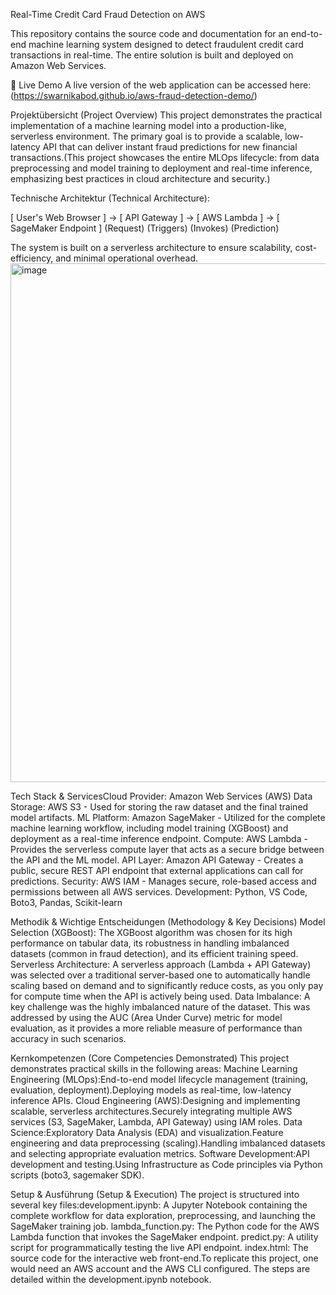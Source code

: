 Real-Time Credit Card Fraud Detection on AWS

This repository contains the source code and documentation for an end-to-end machine learning system designed to detect fraudulent credit card transactions in real-time. The entire solution is built and deployed on Amazon Web Services.

🔴 Live Demo
A live version of the web application can be accessed here:(https://swarnikabod.github.io/aws-fraud-detection-demo/)

Projektübersicht (Project Overview)
This project demonstrates the practical implementation of a machine learning model into a production-like, serverless environment. The primary goal is to provide a scalable, low-latency API that can deliver instant fraud predictions for new financial transactions.(This project showcases the entire MLOps lifecycle: from data preprocessing and model training to deployment and real-time inference, emphasizing best practices in cloud architecture and security.)

Technische Architektur (Technical Architecture):


[ User's Web Browser ] -> [ API Gateway ] -> [ AWS Lambda ] -> [ SageMaker Endpoint ]
       (Request)             (Triggers)        (Invokes)          (Prediction)
       
The system is built on a serverless architecture to ensure scalability, cost-efficiency, and minimal operational overhead.<img width="1113" height="830" alt="image" src="https://github.com/user-attachments/assets/db06df33-feb0-4bbc-bd2f-a80d29ed684d" />

Tech Stack & ServicesCloud Provider: Amazon Web Services (AWS)
Data Storage: AWS S3 - Used for storing the raw dataset and the final trained model artifacts.
ML Platform: Amazon SageMaker - Utilized for the complete machine learning workflow, including model training (XGBoost) and deployment as a real-time inference endpoint.
Compute: AWS Lambda - Provides the serverless compute layer that acts as a secure bridge between the API and the ML model.
API Layer: Amazon API Gateway - Creates a public, secure REST API endpoint that external applications can call for predictions.
Security: AWS IAM - Manages secure, role-based access and permissions between all AWS services.
Development: Python, VS Code, Boto3, Pandas, Scikit-learn

Methodik & Wichtige Entscheidungen (Methodology & Key Decisions)
Model Selection (XGBoost): The XGBoost algorithm was chosen for its high performance on tabular data, its robustness in handling imbalanced datasets (common in fraud detection), and its efficient training speed.
Serverless Architecture: A serverless approach (Lambda + API Gateway) was selected over a traditional server-based one to automatically handle scaling based on demand and to significantly reduce costs, as you only pay for compute time when the API is actively being used.
Data Imbalance: A key challenge was the highly imbalanced nature of the dataset. This was addressed by using the AUC (Area Under Curve) metric for model evaluation, as it provides a more reliable measure of performance than accuracy in such scenarios.

Kernkompetenzen (Core Competencies Demonstrated)
This project demonstrates practical skills in the following areas:
Machine Learning Engineering (MLOps):End-to-end model lifecycle management (training, evaluation, deployment).Deploying models as real-time, low-latency inference APIs.
Cloud Engineering (AWS):Designing and implementing scalable, serverless architectures.Securely integrating multiple AWS services (S3, SageMaker, Lambda, API Gateway) using IAM roles.
Data Science:Exploratory Data Analysis (EDA) and visualization.Feature engineering and data preprocessing (scaling).Handling imbalanced datasets and selecting appropriate evaluation metrics.
Software Development:API development and testing.Using Infrastructure as Code principles via Python scripts (boto3, sagemaker SDK).

Setup & Ausführung (Setup & Execution)
The project is structured into several key files:development.ipynb: A Jupyter Notebook containing the complete workflow for data exploration, preprocessing, and launching the SageMaker training job.
lambda_function.py: The Python code for the AWS Lambda function that invokes the SageMaker endpoint.
predict.py: A utility script for programmatically testing the live API endpoint.
index.html: The source code for the interactive web front-end.To replicate this project, one would need an AWS account and the AWS CLI configured. The steps are detailed within the development.ipynb notebook.
